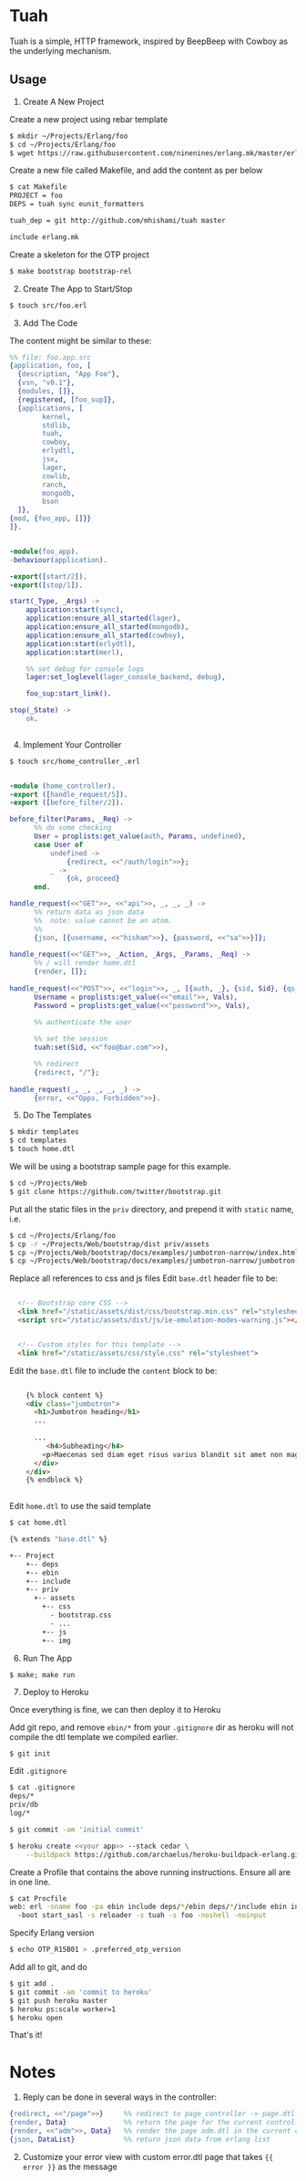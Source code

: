 Tuah
====

Tuah is a simple, HTTP framework, inspired by BeepBeep with Cowboy as the underlying mechanism.

Usage
-----

1. Create A New Project

  Create a new project using rebar template

  ```` bash
  $ mkdir ~/Projects/Erlang/foo
  $ cd ~/Projects/Erlang/foo
  $ wget https://raw.githubusercontent.com/ninenines/erlang.mk/master/erlang.mk
  ````

  Create a new file called Makefile, and add the content as per below
  ```` bash
  $ cat Makefile
  PROJECT = foo
  DEPS = tuah sync eunit_formatters

  tuah_dep = git http://github.com/mhishami/tuah master

  include erlang.mk
  ````

  Create a skeleton for the OTP project
  ```` bash
  $ make bootstrap bootstrap-rel
  ````

2. Create The App to Start/Stop

  ```` bash
  $ touch src/foo.erl
  ````

3. Add The Code

  The content might be similar to these:

  ````erlang
  %% file: foo.app.src
  {application, foo, [
    {description, "App Foo"},
    {vsn, "v0.1"},
    {modules, []},
    {registered, [foo_sup]},
    {applications, [
          kernel,
          stdlib,
          tuah, 
          cowboy,
          erlydtl,
          jsx,
          lager,
          cowlib,
          ranch,
          mongodb,
          bson
    ]},
  {mod, {foo_app, []}}
  ]}.
  ````

  ```` erlang

  -module(foo_app).
  -behaviour(application).

  -export([start/2]).
  -export([stop/1]).

  start(_Type, _Args) ->
      application:start(sync),
      application:ensure_all_started(lager),
      application:ensure_all_started(mongodb),    
      application:ensure_all_started(cowboy),
      application:start(erlydtl),
      application:start(merl),

      %% set debug for console logs
      lager:set_loglevel(lager_console_backend, debug),

      foo_sup:start_link().

  stop(_State) ->
      ok.
    
  ````

4. Implement Your Controller

  ```` bash
  $ touch src/home_controller_.erl
  ````
  
  ```` erlang

  -module (home_controller).
  -export ([handle_request/5]).
  -export ([before_filter/2]).

  before_filter(Params, _Req) ->
        %% do some checking
        User = proplists:get_value(auth, Params, undefined),
        case User of
            undefined ->
                {redirect, <<"/auth/login">>};
            _ ->
                {ok, proceed}
        end.

  handle_request(<<"GET">>, <<"api">>, _, _, _) ->
        %% return data as json data
        %%  note: value cannot be an atom.
        %%
        {json, [{username, <<"hisham">>}, {password, <<"sa">>}]};
      
  handle_request(<<"GET">>, _Action, _Args, _Params, _Req) ->    
        %% / will render home.dtl
        {render, []};
      
  handle_request(<<"POST">>, <<"login">>, _, [{auth, _}, {sid, Sid}, {qs_vals, _}, {qs_body, Vals}], _Req) ->
        Username = proplists:get_value(<<"email">>, Vals),
        Password = proplists:get_value(<<"password">>, Vals),
  
        %% authenticate the user
    
        %% set the session
        tuah:set(Sid, <<"foo@bar.com">>),
  
        %% redirect
        {redirect, "/"};
    
  handle_request(_, _, _, _, _) ->
        {error, <<"Opps, Forbidden">>}.

  ````

5. Do The Templates

  ```` bash
  $ mkdir templates
  $ cd templates
  $ touch home.dtl
  ````

  We will be using a bootstrap sample page for this example. 
  ```` bash
  $ cd ~/Projects/Web
  $ git clone https://github.com/twitter/bootstrap.git
  ````
  
  Put all the static files in the `priv` directory, and prepend it with `static` name, i.e.
  ```` bash
  $ cd ~/Projects/Erlang/foo
  $ cp -r ~/Projects/Web/bootstrap/dist priv/assets
  $ cp ~/Projects/Web/bootstrap/docs/examples/jumbotron-narrow/index.html templates/base.dtl
  $ cp ~/Projects/Web/bootstrap/docs/examples/jumbotron-narrow/jumbotron-narrow.css priv/assets/css/style.css
  ````

  Replace all references to css and js files
  Edit `base.dtl` header file to be:

  ``` html

    <!-- Bootstrap core CSS -->
    <link href="/static/assets/dist/css/bootstrap.min.css" rel="stylesheet">
    <script src="/static/assets/dist/js/ie-emulation-modes-warning.js"></script>


    <!-- Custom styles for this template -->
    <link href="/static/assets/css/style.css" rel="stylesheet">

  ```
  Edit the `base.dtl` file to include the `content` block to be:
  
  ``` html
  
      {% block content %}
      <div class="jumbotron">
        <h1>Jumbotron heading</h1>
        ...
    
        ...
           <h4>Subheading</h4>
          <p>Maecenas sed diam eget risus varius blandit sit amet non magna.</p>
        </div>
      </div>
      {% endblock %}
    
  ```
  
  Edit `home.dtl` to use the said template
  
  ```` bash
  $ cat home.dtl
  
  {% extends "base.dtl" %}
  
  ````
  
  ``` bash
  +-- Project
      +-- deps
      +-- ebin
      +-- include
      +-- priv
        +-- assets
          +-- css
            - bootstrap.css
            - ...
          +-- js
          +-- img      
  ```

  
6. Run The App

  ``` shell
  $ make; make run
  ```
  
7. Deploy to Heroku

  Once everything is fine, we can then deploy it to Heroku

  Add git repo, and remove `ebin/*` from your `.gitignore` dir as heroku will not compile the dtl template we compiled earlier.
  
  ```` bash
  $ git init
  ````
  
  Edit `.gitignore`
  ```` bash
  $ cat .gitignore
  deps/*
  priv/db
  log/*
  
  $ git commit -am 'initial commit'
  ````
  
  
  ``` bash
  $ heroku create <<your app>> --stack cedar \
      --buildpack https://github.com/archaelus/heroku-buildpack-erlang.git    
  ```
  
  Create a Profile that contains the above running instructions. Ensure all are in one line.
  ``` bash
  $ cat Procfile
  web: erl -sname foo -pa ebin include deps/*/ebin deps/*/include ebin include __
    -boot start_sasl -s reloader -s tuah -s foo -noshell -noinput
  ```
  
  Specify Erlang version
  
  ``` bash
  $ echo OTP_R15B01 > .preferred_otp_version
  ```
  
  Add all to git, and do
  
  ``` bash
  $ git add .
  $ git commit -am 'commit to heroku'
  $ git push heroku master
  $ heroku ps:scale worker=1
  $ heroku open
  ```
  
  That's it!


Notes
=====

1. Reply can be done in several ways in the controller:
  ``` erlang
  {redirect, <<"/page">>}     %% redirect to page_controller -> page.dtl
  {render, Data}              %% return the page for the current controller with Data
  {render, <<"adm">>, Data}   %% render the page adm.dtl in the current controller with data
  {json, DataList}            %% return json data from erlang list
  ```
  
2. Customize your error view with custom error.dtl page that takes `{{ error }}` as the message

  
